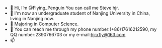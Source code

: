 - 👋 Hi, I’m @Flying_Penguin You can call me Steve hjr.
- 👀 I'm now an undergraduate student of Nanjing University in China, living in Nanjing now. 
- 🌱 Majoring in Computer Science.
- 💞️ You can reach me through my phone number:(+86)17616212590, my QQ number:2390766703 or my e-mail:hjrxfly@163.com 
- 📫

<!---
UltraHjr/UltraHjr is a ✨ special ✨ repository because its `README.md` (this file) appears on your GitHub profile.
You can click the Preview link to take a look at your changes.
--->
